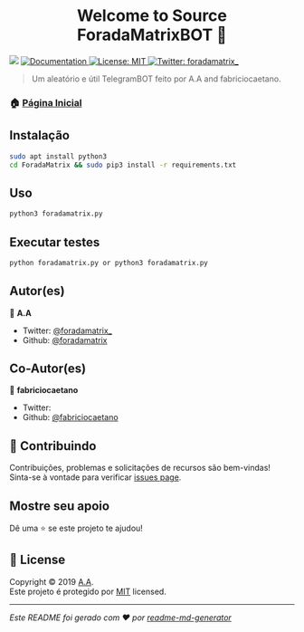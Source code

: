 <h1 align="center">Welcome to Source ForadaMatrixBOT 👋</h1>
<p>
  <img src="https://img.shields.io/badge/version-0.0.1-blue.svg?cacheSeconds=2592000" />
  <a href="https://github.com/foradamatrix/ForadaMatrix#readme">
    <img alt="Documentation" src="https://img.shields.io/badge/documentation-yes-brightgreen.svg" target="_blank" />
  </a>
  <a href="https://github.com/foradamatrix/ForadaMatrix/blob/master/LICENSE">
    <img alt="License: MIT" src="https://img.shields.io/badge/License-MIT-yellow.svg" target="_blank" />
  </a>
  <a href="https://twitter.com/foradamatrix_">
    <img alt="Twitter: foradamatrix_" src="https://img.shields.io/twitter/follow/foradamatrix_.svg?style=social" target="_blank" />
  </a>
</p>

> Um aleatório e útil TelegramBOT feito por A.A and fabriciocaetano.

### 🏠 [Página Inicial](https://github.com/foradamatrix/ForadaMatrix#readme)

## Instalação

```sh
sudo apt install python3
cd ForadaMatrix && sudo pip3 install -r requirements.txt
```

## Uso

```sh
python3 foradamatrix.py 
```

## Executar testes

```sh
python foradamatrix.py or python3 foradamatrix.py
```

## Autor(es)

👤 **A.A**
* Twitter: [@foradamatrix_](https://twitter.com/foradamatrix_)
* Github: [@foradamatrix](https://github.com/foradamatrix)

## Co-Autor(es)
👥 **fabriciocaetano**
* Twitter: 
* Github: [@fabriciocaetano](https://github.com/fabriciocaetano)


## 🤝 Contribuindo

Contribuições, problemas e solicitações de recursos são bem-vindas!<br />Sinta-se à vontade para verificar [issues page](https://github.com/foradamatrix/ForadaMatrix/issues).

## Mostre seu apoio

Dê uma ⭐️ se este projeto te ajudou!

## 📝 License

Copyright © 2019 [A.A](https://github.com/foradamatrix).<br />
Este projeto é protegido por [MIT](https://github.com/foradamatrix/ForadaMatrix/blob/master/LICENSE) licensed.

***
_Este README foi gerado com ❤️ por [readme-md-generator](https://github.com/kefranabg/readme-md-generator)_
